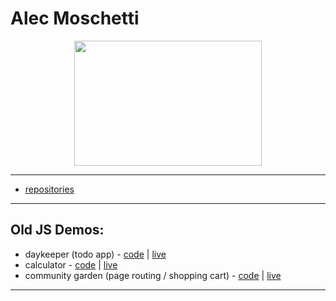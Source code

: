 # Alec Moschetti

<div align="center" >
   <img width="300" height="200" src="https://media2.giphy.com/media/hlQeY3PbhH3i/giphy.gif?cid=ecf05e47bv54uude3c0yoxev3vx6g2kh3sbttthogjqfu8qd&rid=giphy.gif&ct=g" />
</div>

---

* [repositories][repositories]

---

## Old JS Demos:
* daykeeper (todo app) - [code][daykeeper github] | [live][daykeeper live]
* calculator - [code][calculator github] | [live][calculator live]
* community garden (page routing / shopping cart) - [code][communitygarden github] | [live][communitygarden live]

---

[demos]: https://github.com/alecmoschetti#project-directory
[repositories]: https://github.com/alecmoschetti?tab=repositories

[daykeeper github]: https://github.com/alecmoschetti/daykeeper
[daykeeper live]: https://alecmoschetti.github.io/daykeeper/
[wizardsonly github]: https://github.com/alecmoschetti/wizard
[messageboard github]: https://github.com/alecmoschetti/alekseismessageboard
[calculator github]: https://github.com/alecmoschetti/calculator
[calculator live]: https://alecmoschetti.github.io/calculator/
[communitygarden github]: https://github.com/alecmoschetti/communitygarden
[communitygarden live]: https://communitytoolshed.onrender.com/
